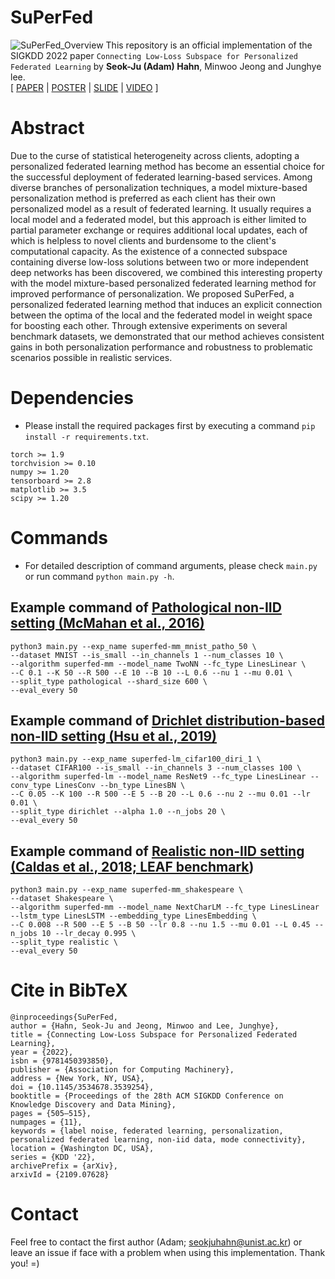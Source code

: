 # SuPerFed
![SuPerFed_Overview](https://github.com/vaseline555/SuPerFed/blob/main/assets/SuPerFed_Overview.jpg)
This repository is an official implementation of the SIGKDD 2022 paper `Connecting Low-Loss Subspace for Personalized Federated Learning` by **Seok-Ju (Adam) Hahn**, Minwoo Jeong and Junghye lee.  
[ [PAPER](https://arxiv.org/abs/2109.07628) | [POSTER](https://github.com/vaseline555/SuPerFed/blob/main/assets/SIGKDD2022_SuPerFed_Poster_Seok-Ju%20Hahn.pdf) | [SLIDE](https://github.com/vaseline555/SuPerFed/blob/12947b01af3f118b9ae8543d021ae3d256c2b2e7/assets/SIGKDD2022_SuPerFed_Presentation_Seok-Ju%20Hahn.pdf) | [VIDEO](https://dl.acm.org/action/downloadSupplement?doi=10.1145%2F3534678.3539254&file=KDD22-fp0360..mp4) ]

# Abstract
Due to the curse of statistical heterogeneity across clients, adopting a personalized federated learning method has become an essential choice for the successful deployment of federated learning-based services. Among diverse branches of personalization techniques, a model mixture-based personalization method is preferred as each client has their own personalized model as a result of federated learning. It usually requires a local model and a federated model, but this approach is either limited to partial parameter exchange or requires additional local updates, each of which is helpless to novel clients and burdensome to the client's computational capacity. As the existence of a connected subspace containing diverse low-loss solutions between two or more independent deep networks has been discovered, we combined this interesting property with the model mixture-based personalized federated learning method for improved performance of personalization.
We proposed SuPerFed, a personalized federated learning method that induces an explicit connection between the optima of the local and the federated model in weight space for boosting each other. Through extensive experiments on several benchmark datasets, we demonstrated that our method achieves consistent gains in both personalization performance and robustness to problematic scenarios possible in realistic services.

# Dependencies
* Please install the required packages first by executing a command `pip install -r requirements.txt`.
```
torch >= 1.9
torchvision >= 0.10
numpy >= 1.20
tensorboard >= 2.8
matplotlib >= 3.5
scipy >= 1.20
```

# Commands
* For detailed description of command arguments, please check `main.py` or run command `python main.py -h`.
## Example command of [Pathological non-IID setting (McMahan et al., 2016)](https://arxiv.org/abs/1602.05629)
```
python3 main.py --exp_name superfed-mm_mnist_patho_50 \
--dataset MNIST --is_small --in_channels 1 --num_classes 10 \
--algorithm superfed-mm --model_name TwoNN --fc_type LinesLinear \
--C 0.1 --K 50 --R 500 --E 10 --B 10 --L 0.6 --nu 1 --mu 0.01 \
--split_type pathological --shard_size 600 \
--eval_every 50
```

## Example command of [Drichlet distribution-based non-IID setting (Hsu et al., 2019)](https://arxiv.org/abs/1909.06335)
```
python3 main.py --exp_name superfed-lm_cifar100_diri_1 \
--dataset CIFAR100 --is_small --in_channels 3 --num_classes 100 \
--algorithm superfed-lm --model_name ResNet9 --fc_type LinesLinear --conv_type LinesConv --bn_type LinesBN \
--C 0.05 --K 100 --R 500 --E 5 --B 20 --L 0.6 --nu 2 --mu 0.01 --lr 0.01 \
--split_type dirichlet --alpha 1.0 --n_jobs 20 \
--eval_every 50
```

## Example command of [Realistic non-IID setting (Caldas et al., 2018; LEAF benchmark](https://leaf.cmu.edu))
```
python3 main.py --exp_name superfed-mm_shakespeare \
--dataset Shakespeare \
--algorithm superfed-mm --model_name NextCharLM --fc_type LinesLinear --lstm_type LinesLSTM --embedding_type LinesEmbedding \
--C 0.008 --R 500 --E 5 --B 50 --lr 0.8 --nu 1.5 --mu 0.01 --L 0.45 --n_jobs 10 --lr_decay 0.995 \
--split_type realistic \
--eval_every 50
```

# Cite in BibTeX
```
@inproceedings{SuPerFed,
author = {Hahn, Seok-Ju and Jeong, Minwoo and Lee, Junghye},
title = {Connecting Low-Loss Subspace for Personalized Federated Learning},
year = {2022},
isbn = {9781450393850},
publisher = {Association for Computing Machinery},
address = {New York, NY, USA},
doi = {10.1145/3534678.3539254},
booktitle = {Proceedings of the 28th ACM SIGKDD Conference on Knowledge Discovery and Data Mining},
pages = {505–515},
numpages = {11},
keywords = {label noise, federated learning, personalization, personalized federated learning, non-iid data, mode connectivity},
location = {Washington DC, USA},
series = {KDD '22},
archivePrefix = {arXiv},
arxivId = {2109.07628}
```

# Contact
Feel free to contact the first author (Adam; seokjuhahn@unist.ac.kr) or leave an issue if face with a problem when using this implementation. Thank you! =)
